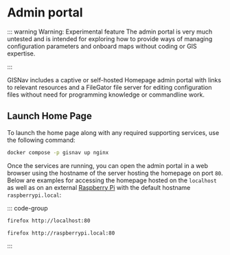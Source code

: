 # Admin portal

::: warning Warning: Experimental feature
The admin portal is very much untested and is intended for exploring how to provide ways of managing configuration parameters and onboard maps without coding or GIS expertise.

:::

GISNav includes a captive or self-hosted Homepage admin portal with links to relevant resources and a FileGator file server for editing configuration files without need for programming knowledge or commandline work.


## Launch Home Page

To launch the home page along with any required supporting services, use the following command:

```bash
docker compose -p gisnav up nginx
```

Once the services are running, you can open the admin portal in a web browser using the hostname of the server hosting the homepage on port `80`. Below are examples for accessing the homepage hosted on the `localhost` as well as on an external [Raspberry Pi](/raspberry-pi-pixhawk) with the default hostname `raspberrypi.local`:

::: code-group

```bash [localhost]
firefox http://localhost:80
```

```bash [raspberrypi.local]
firefox http://raspberrypi.local:80
```

:::
